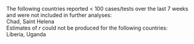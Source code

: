 The following countries reported < 100 cases/tests over the last 7 weeks and were not included in further analyses:<br>Chad, Saint Helena
<br>
Estimates of *r* could not be produced for the following countries:<br>Liberia, Uganda
<br>

